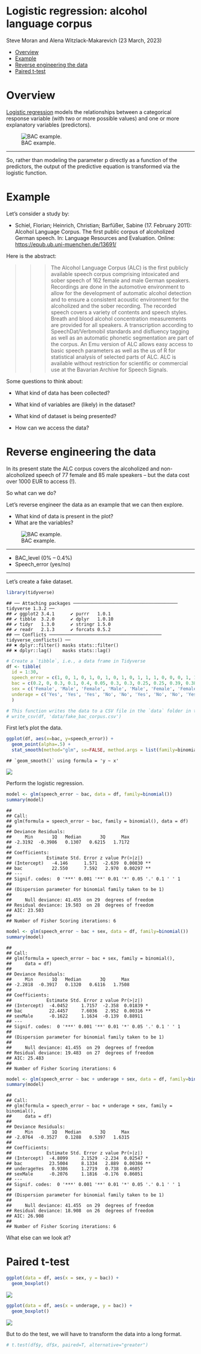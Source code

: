 Logistic regression: alcohol language corpus
================
Steve Moran and Alena Witzlack-Makarevich
(23 March, 2023)

- [Overview](#overview)
- [Example](#example)
- [Reverse engineering the data](#reverse-engineering-the-data)
- [Paired t-test](#paired-t-test)

# Overview

[Logistic regression](https://en.wikipedia.org/wiki/Logistic_regression)
models the relationships between a categorical response variable (with
two or more possible values) and one or more explanatory variables
(predictors).

<figure>
<img src="figures/logistic_example.png" alt="BAC example." />
<figcaption aria-hidden="true">BAC example.</figcaption>
</figure>

------------------------------------------------------------------------

So, rather than modeling the parameter p directly as a function of the
predictors, the output of the predictive equation is transformed via the
logistic function.

# Example

Let’s consider a study by:

- Schiel, Florian; Heinrich, Christian; Barfüßer, Sabine (17. February
  2011): Alcohol Language Corpus. The first public corpus of alcoholized
  German speech. In: Language Resources and Evaluation. Online:
  <https://epub.ub.uni-muenchen.de/13691/>

Here is the abstract:

> > > The Alcohol Language Corpus (ALC) is the first publicly available
> > > speech corpus comprising intoxicated and sober speech of 162
> > > female and male German speakers. Recordings are done in the
> > > automotive environment to allow for the development of automatic
> > > alcohol detection and to ensure a consistent acoustic environment
> > > for the alcoholized and the sober recording. The recorded speech
> > > covers a variety of contents and speech styles. Breath and blood
> > > alcohol concentration measurements are provided for all speakers.
> > > A transcription according to SpeechDat/Verbmobil standards and
> > > disfluency tagging as well as an automatic phonetic segmentation
> > > are part of the corpus. An Emu version of ALC allows easy access
> > > to basic speech parameters as well as the us of R for statistical
> > > analysis of selected parts of ALC. ALC is available without
> > > restriction for scientific or commercial use at the Bavarian
> > > Archive for Speech Signals.

Some questions to think about:

- What kind of data has been collected?

- What kind of variables are (likely) in the dataset?

- What kind of dataset is being presented?

- How can we access the data?

# Reverse engineering the data

In its present state the ALC corpus covers the alcoholized and
non-alcoholized speech of 77 female and 85 male speakers – but the data
cost over 1000 EUR to access (!).

So what can we do?

Let’s reverse engineer the data as an example that we can then explore.

- What kind of data is present in the plot?
- What are the variables?

<figure>
<img src="figures/BAC_example.png" alt="BAC example." />
<figcaption aria-hidden="true">BAC example.</figcaption>
</figure>

------------------------------------------------------------------------

- BAC_level (0% – 0.4%)
- Speech_error (yes/no)

------------------------------------------------------------------------

Let’s create a fake dataset.

``` r
library(tidyverse)
```

    ## ── Attaching packages ─────────────────────────────────────── tidyverse 1.3.2 ──
    ## ✔ ggplot2 3.4.1      ✔ purrr   1.0.1 
    ## ✔ tibble  3.2.0      ✔ dplyr   1.0.10
    ## ✔ tidyr   1.3.0      ✔ stringr 1.5.0 
    ## ✔ readr   2.1.3      ✔ forcats 0.5.2 
    ## ── Conflicts ────────────────────────────────────────── tidyverse_conflicts() ──
    ## ✖ dplyr::filter() masks stats::filter()
    ## ✖ dplyr::lag()    masks stats::lag()

``` r
# Create a `tibble`, i.e., a data frame in Tidyverse
df <- tibble(
  id = 1:30, 
  speech_error = c(1, 0, 1, 0, 1, 0, 1, 0, 1, 0, 1, 1, 1, 0, 0, 0, 1, 1, 1, 0, 0, 0, 0, 0, 1, 1, 1, 1, 0, 1),
  bac = c(0.2, 0, 0.3, 0.1, 0.4, 0.05, 0.3, 0.3, 0.25, 0.25, 0.39, 0.38, 0.36, 0.01, 0.02, 0.03, 0.24, 0.26, 0.25, 0.11, 0.12, 0.09, 0.08, .018, 0.21, 0.24, 0.23, 0.13, 0.16, 0.38),
  sex = c('Female', 'Male', 'Female', 'Male', 'Male', 'Female', 'Female', 'Male', 'Male', 'Female', 'Female', 'Female', 'Male', 'Male', 'Female', 'Male', 'Male', 'Male', 'Female', 'Female', 'Female', 'Male', 'Male', 'Female', 'Female', 'Male', 'Female', 'Male', 'Male', 'Female'),
  underage = c('Yes', 'Yes', 'Yes', 'No', 'No', 'Yes', 'No', 'No', 'Yes', 'Yes', 'Yes', 'No', 'No', 'No', 'Yes', 'No', 'Yes', 'Yes', 'No', 'No', 'Yes', 'No', 'Yes', 'No', 'Yes', 'No', 'No', 'Yes', 'Yes', 'No')
  )

# This function writes the data to a CSV file in the `data` folder in this directory
# write_csv(df, 'data/fake_bac_corpus.csv')
```

First let’s plot the data.

``` r
ggplot(df, aes(x=bac, y=speech_error)) + 
  geom_point(alpha=.5) +
  stat_smooth(method="glm", se=FALSE, method.args = list(family=binomial))
```

    ## `geom_smooth()` using formula = 'y ~ x'

![](README_files/figure-gfm/unnamed-chunk-2-1.png)<!-- -->

Perform the logistic regression.

``` r
model <- glm(speech_error ~ bac, data = df, family=binomial())
summary(model)
```

    ## 
    ## Call:
    ## glm(formula = speech_error ~ bac, family = binomial(), data = df)
    ## 
    ## Deviance Residuals: 
    ##     Min       1Q   Median       3Q      Max  
    ## -2.3192  -0.3986   0.1307   0.6215   1.7172  
    ## 
    ## Coefficients:
    ##             Estimate Std. Error z value Pr(>|z|)   
    ## (Intercept)   -4.146      1.571  -2.639  0.00830 **
    ## bac           22.550      7.592   2.970  0.00297 **
    ## ---
    ## Signif. codes:  0 '***' 0.001 '**' 0.01 '*' 0.05 '.' 0.1 ' ' 1
    ## 
    ## (Dispersion parameter for binomial family taken to be 1)
    ## 
    ##     Null deviance: 41.455  on 29  degrees of freedom
    ## Residual deviance: 19.503  on 28  degrees of freedom
    ## AIC: 23.503
    ## 
    ## Number of Fisher Scoring iterations: 6

``` r
model <- glm(speech_error ~ bac + sex, data = df, family=binomial())
summary(model)
```

    ## 
    ## Call:
    ## glm(formula = speech_error ~ bac + sex, family = binomial(), 
    ##     data = df)
    ## 
    ## Deviance Residuals: 
    ##     Min       1Q   Median       3Q      Max  
    ## -2.2818  -0.3917   0.1320   0.6116   1.7508  
    ## 
    ## Coefficients:
    ##             Estimate Std. Error z value Pr(>|z|)   
    ## (Intercept)  -4.0452     1.7157  -2.358  0.01839 * 
    ## bac          22.4457     7.6036   2.952  0.00316 **
    ## sexMale      -0.1622     1.1634  -0.139  0.88911   
    ## ---
    ## Signif. codes:  0 '***' 0.001 '**' 0.01 '*' 0.05 '.' 0.1 ' ' 1
    ## 
    ## (Dispersion parameter for binomial family taken to be 1)
    ## 
    ##     Null deviance: 41.455  on 29  degrees of freedom
    ## Residual deviance: 19.483  on 27  degrees of freedom
    ## AIC: 25.483
    ## 
    ## Number of Fisher Scoring iterations: 6

``` r
model <- glm(speech_error ~ bac + underage + sex, data = df, family=binomial())
summary(model)
```

    ## 
    ## Call:
    ## glm(formula = speech_error ~ bac + underage + sex, family = binomial(), 
    ##     data = df)
    ## 
    ## Deviance Residuals: 
    ##     Min       1Q   Median       3Q      Max  
    ## -2.0764  -0.3527   0.1288   0.5397   1.6315  
    ## 
    ## Coefficients:
    ##             Estimate Std. Error z value Pr(>|z|)   
    ## (Intercept)  -4.8099     2.1529  -2.234  0.02547 * 
    ## bac          23.5004     8.1334   2.889  0.00386 **
    ## underageYes   0.9386     1.2719   0.738  0.46057   
    ## sexMale      -0.2076     1.1816  -0.176  0.86051   
    ## ---
    ## Signif. codes:  0 '***' 0.001 '**' 0.01 '*' 0.05 '.' 0.1 ' ' 1
    ## 
    ## (Dispersion parameter for binomial family taken to be 1)
    ## 
    ##     Null deviance: 41.455  on 29  degrees of freedom
    ## Residual deviance: 18.908  on 26  degrees of freedom
    ## AIC: 26.908
    ## 
    ## Number of Fisher Scoring iterations: 6

What else can we look at?

# Paired t-test

``` r
ggplot(data = df, aes(x = sex, y = bac)) +
  geom_boxplot()
```

![](README_files/figure-gfm/unnamed-chunk-6-1.png)<!-- -->

``` r
ggplot(data = df, aes(x = underage, y = bac)) +
  geom_boxplot()
```

![](README_files/figure-gfm/unnamed-chunk-7-1.png)<!-- -->

But to do the test, we will have to transform the data into a long
format.

``` r
# t.test(df$y, df$x, paired=T, alternative="greater")
```
